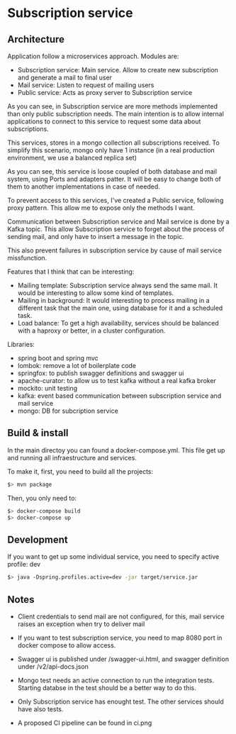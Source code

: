 # Subscription service

## Architecture

Application follow a microservices approach. Modules are:
- Subscription service: Main service. Allow to create new subscription and generate a mail to final user
- Mail service: Listen to request of mailing users
- Public service: Acts as proxy server to Subscription service

As you can see, in Subscription service are more methods implemented than only public subscription needs.
The main intention is to allow internal applications to connect to this service to request some data about
subscriptions.

This services, stores in a mongo collection all subscriptions received. To simplify this scenario, mongo only
have 1 instance (in a real production environment, we use a balanced replica set)

As you can see, this service is loose coupled of both database and mail system, using Ports and adapters patter.
It will be easy to change both of them to another implementations in case of needed.

To prevent access to this services, I've created a Public service, following proxy pattern. This allow me to
expose only the methods I want.

Communication between Subscription service and Mail service is done by a Kafka topic. This allow Subscription
service to forget about the process of sending mail, and only have to insert a message in the topic.

This also prevent failures in subscription service by cause of mail service missfunction.

Features that I think that can be interesting:
- Mailing template: Subscription service always send the same mail. It would be interesting to allow some kind
of templates.
- Mailing in background: It would interesting to process mailing in a different task that the main one,
using database for it and a scheduled task.
- Load balance: To get a high availability, services should be balanced with a haproxy or better, in a cluster
configuration.

Libraries:
- spring boot and spring mvc
- lombok: remove a lot of boilerplate code
- springfox: to publish swagger definitions and swagger ui
- apache-curator: to allow us to test kafka without a real kafka broker
- mockito: unit testing
- kafka: event based communication between subscription service and mail service
- mongo: DB for subcription service

## Build & install

In the main directoy you can found a docker-compose.yml. This file get up and running all infraestructure and
services.


To make it, first, you need to build all the projects:
```bash
$> mvn package
```

Then, you only need to:
```bash
$> docker-compose build
$> docker-compose up
```

## Development

If you want to get up some individual service, you need to specify active profile: dev

```bash
$> java -Dspring.profiles.active=dev -jar target/service.jar
```

## Notes
- Client credentials to send mail are not configured, for this, mail service raises an exception when try to
deliver mail

- If you want to test subscription service, you need to map 8080 port in docker compose to allow access.

- Swagger ui is published under /swagger-ui.html, and swagger definition under /v2/api-docs.json

- Mongo test needs an active connection to run the integration tests. Starting
databse in the test should be a better way to do this.

- Only Subscription service has enought test. The other services should
have also tests.

- A proposed CI pipeline can be found in ci.png